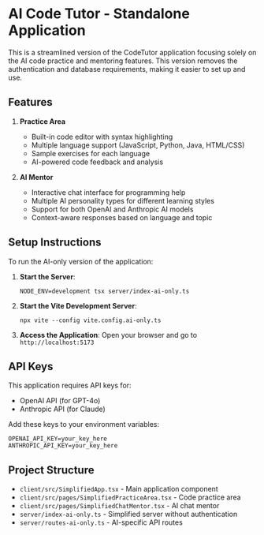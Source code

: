 # AI Code Tutor - Standalone Application

This is a streamlined version of the CodeTutor application focusing solely on the AI code practice and mentoring features. This version removes the authentication and database requirements, making it easier to set up and use.

## Features

1. **Practice Area**
   - Built-in code editor with syntax highlighting
   - Multiple language support (JavaScript, Python, Java, HTML/CSS)
   - Sample exercises for each language
   - AI-powered code feedback and analysis

2. **AI Mentor**
   - Interactive chat interface for programming help
   - Multiple AI personality types for different learning styles
   - Support for both OpenAI and Anthropic AI models
   - Context-aware responses based on language and topic

## Setup Instructions

To run the AI-only version of the application:

1. **Start the Server**:
   ```
   NODE_ENV=development tsx server/index-ai-only.ts
   ```

2. **Start the Vite Development Server**:
   ```
   npx vite --config vite.config.ai-only.ts
   ```

3. **Access the Application**:
   Open your browser and go to `http://localhost:5173`

## API Keys

This application requires API keys for:
- OpenAI API (for GPT-4o)
- Anthropic API (for Claude)

Add these keys to your environment variables:
```
OPENAI_API_KEY=your_key_here
ANTHROPIC_API_KEY=your_key_here
```

## Project Structure

- `client/src/SimplifiedApp.tsx` - Main application component
- `client/src/pages/SimplifiedPracticeArea.tsx` - Code practice area
- `client/src/pages/SimplifiedChatMentor.tsx` - AI chat mentor
- `server/index-ai-only.ts` - Simplified server without authentication
- `server/routes-ai-only.ts` - AI-specific API routes